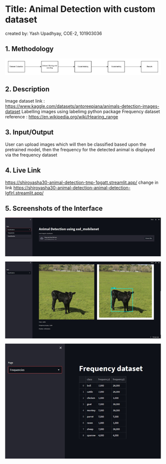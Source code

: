 # Title: Animal Detection with custom dataset
created by: Yash Upadhyay, COE-2, 101903036

## 1. Methodology
![methodology diagram](images/methodology.jpg)

## 2. Description
Image dataset link : https://www.kaggle.com/datasets/antoreepjana/animals-detection-images-dataset
Labelling images using labelimg python package
Frequency dataset reference : https://en.wikipedia.org/wiki/Hearing_range

## 3. Input/Output
User can upload images which will then be classified based upon the pretrained model, 
then the frequency for the detected animal is displayed via the frequency dataset

## 4. Live Link
https://shiroyasha30-animal-detection-tmp-1pgatt.streamlit.app/
change in link
https://shiroyasha30-animal-detection-animal-detection-lgflrl.streamlit.app/

## 5. Screenshots of the Interface
![interface screenshot](images/1.jpg)

![interface screenshot](images/2.jpg)

![interface screenshot](images/3.jpg)
